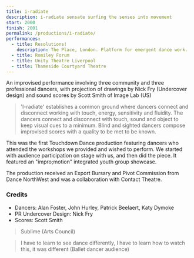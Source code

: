 ```yaml
---
title: i-radiate
description: i-radiate sensate surfing the senses into movement
start: 2000
finish: 2001
permalink: /productions/i-radiate/
performances:
  - title: Resolutions!
    description: The Place, London. Platform for emergent dance work.
  - title: Romiley Forum
  - title: Unity Theatre Liverpool
  - title: Thameside Courtyard Theatre
---
```


An improvised performance involving three community and three professional dancers, with projection of drawings by Nick Fry (Undercover design) and sound scores by Scott Smith of Image Lab (US)

> 'I-radiate' establishes a common ground where dancers connect and disconnect working with touch, energy, sensitivity and fluidity. The dancers connect and disconnect with touch, sound and object to keep visual cues to a minimum.  Blind and sighted dancers compose improvised scores with a quality to be met to be known.

This was the first Touchdown Dance production featuring dancers who attended the workshops we provided and wished to perform.  We started with audience participation on stage with us, and then did the piece. It featured an "impro;motion" integrated youth group showcase.

The production received an Export Bursary and Pivot Commission from Dance NorthWest and was a collaboration with Contact Theatre.

### Credits

 * Dancers: Alan Foster, John Hurley, Patrick Beelaert, Katy Dymoke
 * PR Undercover Design: Nick Fry
 * Scores: Scott Smith

> Sublime (Arts Council)  

> I have to learn to see dance differently, I have to learn how to watch this, it was different (Ballet dancer audience)

